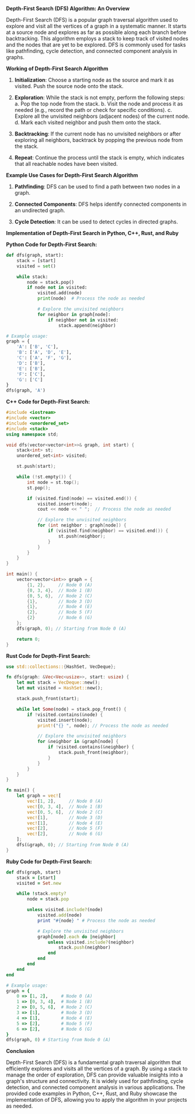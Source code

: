 **Depth-First Search (DFS) Algorithm: An Overview**

Depth-First Search (DFS) is a popular graph traversal algorithm used to explore and visit all the vertices of a graph in a systematic manner. It starts at a source node and explores as far as possible along each branch before backtracking. This algorithm employs a stack to keep track of visited nodes and the nodes that are yet to be explored. DFS is commonly used for tasks like pathfinding, cycle detection, and connected component analysis in graphs.

**Working of Depth-First Search Algorithm**

1. **Initialization**: Choose a starting node as the source and mark it as visited. Push the source node onto the stack.

2. **Exploration**: While the stack is not empty, perform the following steps:
   a. Pop the top node from the stack.
   b. Visit the node and process it as needed (e.g., record the path or check for specific conditions).
   c. Explore all the unvisited neighbors (adjacent nodes) of the current node.
   d. Mark each visited neighbor and push them onto the stack.

3. **Backtracking**: If the current node has no unvisited neighbors or after exploring all neighbors, backtrack by popping the previous node from the stack.

4. **Repeat**: Continue the process until the stack is empty, which indicates that all reachable nodes have been visited.

**Example Use Cases for Depth-First Search Algorithm**

1. **Pathfinding**: DFS can be used to find a path between two nodes in a graph.

2. **Connected Components**: DFS helps identify connected components in an undirected graph.

3. **Cycle Detection**: It can be used to detect cycles in directed graphs.

**Implementation of Depth-First Search in Python, C++, Rust, and Ruby**

**Python Code for Depth-First Search:**

```python
def dfs(graph, start):
    stack = [start]
    visited = set()

    while stack:
        node = stack.pop()
        if node not in visited:
            visited.add(node)
            print(node)  # Process the node as needed

            # Explore the unvisited neighbors
            for neighbor in graph[node]:
                if neighbor not in visited:
                    stack.append(neighbor)

# Example usage:
graph = {
    'A': ['B', 'C'],
    'B': ['A', 'D', 'E'],
    'C': ['A', 'F', 'G'],
    'D': ['B'],
    'E': ['B'],
    'F': ['C'],
    'G': ['C']
}
dfs(graph, 'A')
```

**C++ Code for Depth-First Search:**

```cpp
#include <iostream>
#include <vector>
#include <unordered_set>
#include <stack>
using namespace std;

void dfs(vector<vector<int>>& graph, int start) {
    stack<int> st;
    unordered_set<int> visited;

    st.push(start);

    while (!st.empty()) {
        int node = st.top();
        st.pop();

        if (visited.find(node) == visited.end()) {
            visited.insert(node);
            cout << node << " ";  // Process the node as needed

            // Explore the unvisited neighbors
            for (int neighbor : graph[node]) {
                if (visited.find(neighbor) == visited.end()) {
                    st.push(neighbor);
                }
            }
        }
    }
}

int main() {
    vector<vector<int>> graph = {
        {1, 2},     // Node 0 (A)
        {0, 3, 4},  // Node 1 (B)
        {0, 5, 6},  // Node 2 (C)
        {1},        // Node 3 (D)
        {1},        // Node 4 (E)
        {2},        // Node 5 (F)
        {2}         // Node 6 (G)
    };
    dfs(graph, 0); // Starting from Node 0 (A)

    return 0;
}
```

**Rust Code for Depth-First Search:**

```rust
use std::collections::{HashSet, VecDeque};

fn dfs(graph: &Vec<Vec<usize>>, start: usize) {
    let mut stack = VecDeque::new();
    let mut visited = HashSet::new();

    stack.push_front(start);

    while let Some(node) = stack.pop_front() {
        if !visited.contains(&node) {
            visited.insert(node);
            print!("{} ", node); // Process the node as needed

            // Explore the unvisited neighbors
            for &neighbor in &graph[node] {
                if !visited.contains(&neighbor) {
                    stack.push_front(neighbor);
                }
            }
        }
    }
}

fn main() {
    let graph = vec![
        vec![1, 2],     // Node 0 (A)
        vec![0, 3, 4],  // Node 1 (B)
        vec![0, 5, 6],  // Node 2 (C)
        vec![1],        // Node 3 (D)
        vec![1],        // Node 4 (E)
        vec![2],        // Node 5 (F)
        vec![2],        // Node 6 (G)
    ];
    dfs(&graph, 0); // Starting from Node 0 (A)
}
```

**Ruby Code for Depth-First Search:**

```ruby
def dfs(graph, start)
    stack = [start]
    visited = Set.new

    while !stack.empty?
        node = stack.pop

        unless visited.include?(node)
            visited.add(node)
            print "#{node} " # Process the node as needed

            # Explore the unvisited neighbors
            graph[node].each do |neighbor|
                unless visited.include?(neighbor)
                    stack.push(neighbor)
                end
            end
        end
    end
end

# Example usage:
graph = {
    0 => [1, 2],     # Node 0 (A)
    1 => [0, 3, 4],  # Node 1 (B)
    2 => [0, 5, 6],  # Node 2 (C)
    3 => [1],        # Node 3 (D)
    4 => [1],        # Node 4 (E)
    5 => [2],        # Node 5 (F)
    6 => [2],        # Node 6 (G)
}
dfs(graph, 0) # Starting from Node 0 (A)
```

**Conclusion**

Depth-First Search (DFS) is a fundamental graph traversal algorithm that efficiently explores and visits all the vertices of a graph. By using a stack to manage the order of exploration, DFS can provide valuable insights into a graph's structure and connectivity. It is widely used for pathfinding, cycle detection, and connected component analysis in various applications. The provided code examples in Python, C++, Rust, and Ruby showcase the implementation of DFS, allowing you to apply the algorithm in your projects as needed.
